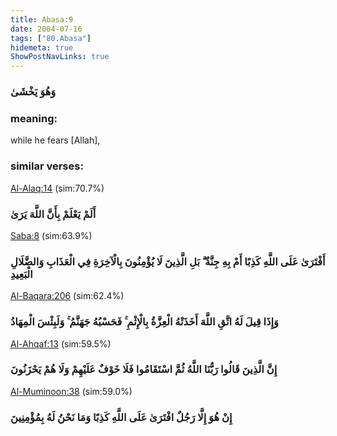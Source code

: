 ```yaml
---
title: Abasa:9
date: 2004-07-16
tags: ["80.Abasa"]
hidemeta: true 
ShowPostNavLinks: true 
---
```

### وَهُوَ يَخْشَىٰ
### meaning: 
while he fears [Allah],
### similar verses: 

[Al-Alaq:14](/96/14) (sim:70.7%)

### أَلَمْ يَعْلَمْ بِأَنَّ اللَّهَ يَرَىٰ

[Saba:8](/34/8) (sim:63.9%)

### أَفْتَرَىٰ عَلَى اللَّهِ كَذِبًا أَمْ بِهِ جِنَّةٌ ۗ بَلِ الَّذِينَ لَا يُؤْمِنُونَ بِالْآخِرَةِ فِي الْعَذَابِ وَالضَّلَالِ الْبَعِيدِ

[Al-Baqara:206](/2/206) (sim:62.4%)

### وَإِذَا قِيلَ لَهُ اتَّقِ اللَّهَ أَخَذَتْهُ الْعِزَّةُ بِالْإِثْمِ ۚ فَحَسْبُهُ جَهَنَّمُ ۚ وَلَبِئْسَ الْمِهَادُ

[Al-Ahqaf:13](/46/13) (sim:59.5%)

### إِنَّ الَّذِينَ قَالُوا رَبُّنَا اللَّهُ ثُمَّ اسْتَقَامُوا فَلَا خَوْفٌ عَلَيْهِمْ وَلَا هُمْ يَحْزَنُونَ

[Al-Muminoon:38](/23/38) (sim:59.0%)

### إِنْ هُوَ إِلَّا رَجُلٌ افْتَرَىٰ عَلَى اللَّهِ كَذِبًا وَمَا نَحْنُ لَهُ بِمُؤْمِنِينَ
